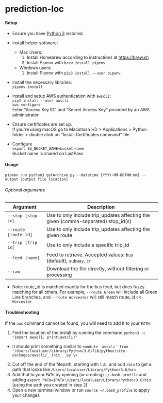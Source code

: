 # prediction-loc

#### Setup
* Ensure you have [Python 3](https://www.python.org/downloads/) installed.
* Install helper software:
  * Mac Users:
    1. Install Homebrew according to instructions at https://brew.sh   
    2. Install Pipenv with `brew install pipenv`
  * Windows users:
    1. Install Pipenv with `pip3 install --user pipenv`


* Install the necessary libraries:  
`pipenv install`

* Install and setup AWS authentication with `awscli`:  
`pip3 install --user awscli`  
`aws configure`  
Enter "Access Key ID" and "Secret Access Key" provided by an AWS administrator

* Ensure certificates are set up.  
If you're using macOS go to Macintosh HD > Applications > Python folder > double click on "Install Certificates.command" file.

* Configure  
`export S3_BUCKET_NAME=bucket-name`  
Bucket name is shared on LastPass

#### Usage

`pipenv run python3 getArchive.py --datetime [YYYY-MM-DDTHH:mm] --output [output file location]`

###### Optional arguments

|       Argument       |                                    Description                                    |
| -------------------- | --------------------------------------------------------------------------------- |
| `--stop [stop id]`   | Use to only include trip_updates affecting the given (comma-separated) stop_id(s) |
| `--route [route id]` | Use to only include trip_updates affecting the given route                        |
| `--trip [trip id]`   | Use to only include a specific trip_id                                            |
| `--feed [name]`      | Feed to retrieve. Accepted values: `bus` (default), `subway`, `cr`                |
| `--raw`              | Download the file directly, without filtering or processing                       |

* Note: route_id is matched exactly for the bus feed, but does fuzzy matching for all others. For example,
`--route Green` will include all Green Line branches, and `--route Worcester` will still match route_id
`CR-Worcester`

#### Troubleshooting

If the `aws` command cannot be found, you will need to add it to your `PATH`:
1. Find the location of the install by running the command `python3 -c 'import awscli; print(awscli)'`
  - It should print something similar to  `<module 'awscli' from '/Users/localuser/Library/Python/3.6/lib/python/site-packages/awscli/__init__.py'\>`
2. Cut off the end of the filepath, starting with `lib`, and add `/bin` to get a path that looks like `/Users/localuser/Library/Python/3.6/bin`
3. Add that to your `PATH` by opening (or creating) `~/.bash_profile` and adding `export PATH=$PATH:/Users/localuser/Library/Python/3.6/bin` (using the path you created in step 2)
4. Open a new terminal window or run `source ~/.bash_profile` to apply your changes
